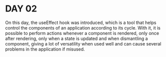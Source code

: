 # DAY 02

On this day, the useEffect hook was introduced, which is a tool that helps control the components of an application according to its cycle. With it, it is possible to perform actions whenever a component is rendered, only once after rendering, only when a state is updated and when dismantling a component, giving a lot of versatility when used well and can cause several problems in the application if misused.
